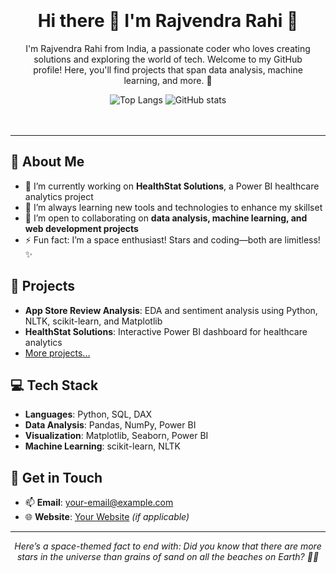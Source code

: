 <div align="center" style="background-image: url('https://i.pinimg.com/originals/eb/f9/28/ebf92832fd0e8ef1744ddd9de4afc820.png'); padding: 20px; border-radius: 10px;">
  
  <h1>Hi there 👋 I'm Rajvendra Rahi 🚀</h1>

  <p>I'm Rajvendra Rahi from India, a passionate coder who loves creating solutions and exploring the world of tech. Welcome to my GitHub profile! Here, you'll find projects that span data analysis, machine learning, and more. 🌌</p>
  
  ![Top Langs](https://github-readme-stats.vercel.app/api/top-langs/?username=rodyrahi&layout=compact&theme=radical)
  ![GitHub stats](https://github-readme-stats.vercel.app/api?username=rodyrahi&show_icons=true&theme=radical)

</div>

---

## 🚀 About Me
- 🔭 I’m currently working on **HealthStat Solutions**, a Power BI healthcare analytics project
- 🌱 I’m always learning new tools and technologies to enhance my skillset
- 👯 I’m open to collaborating on **data analysis, machine learning, and web development projects**
- ⚡ Fun fact: I’m a space enthusiast! Stars and coding—both are limitless! ✨

## 🌌 Projects
- **App Store Review Analysis**: EDA and sentiment analysis using Python, NLTK, scikit-learn, and Matplotlib
- **HealthStat Solutions**: Interactive Power BI dashboard for healthcare analytics
- [More projects...](https://github.com/rodyrahi?tab=repositories)

## 💻 Tech Stack
- **Languages**: Python, SQL, DAX
- **Data Analysis**: Pandas, NumPy, Power BI
- **Visualization**: Matplotlib, Seaborn, Power BI
- **Machine Learning**: scikit-learn, NLTK

## 🌠 Get in Touch
- 📫 **Email**: [your-email@example.com](mailto:your-email@example.com)
- 🌐 **Website**: [Your Website](https://yourwebsite.com) *(if applicable)*

---

<div align="center">
  <em>Here’s a space-themed fact to end with: Did you know that there are more stars in the universe than grains of sand on all the beaches on Earth? 🌌✨</em>
</div>
